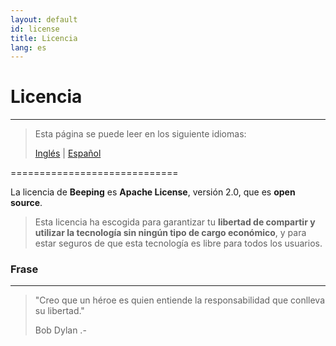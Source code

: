 ```yaml
---
layout: default
id: license
title: Licencia
lang: es
---
```


# Licencia

---

> Esta página se puede leer en los siguiente idiomas:
> 
> [Inglés](#) | [Español](/beeping/es/license.html)

=============================

La licencia de **Beeping** es **Apache License**, versión 2.0, que es **open source**. 

> Esta licencia ha escogida para garantizar tu **libertad de compartir y utilizar la tecnología sin ningún tipo de cargo económico**, y para estar seguros de que esta tecnología es libre para todos los usuarios.

### Frase

---

> "Creo que un héroe es quien entiende la responsabilidad que conlleva su libertad."
>
>  Bob Dylan .-